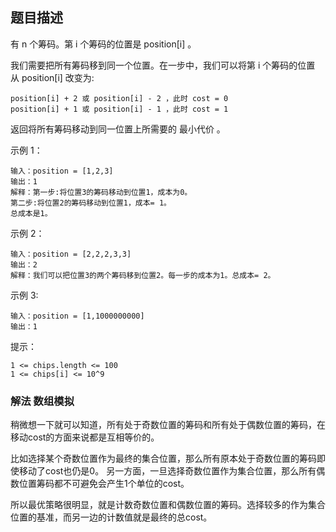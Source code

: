 ## 题目描述
有 n 个筹码。第 i 个筹码的位置是 position[i] 。

我们需要把所有筹码移到同一个位置。在一步中，我们可以将第 i 个筹码的位置从 position[i] 改变为:
```
position[i] + 2 或 position[i] - 2 ，此时 cost = 0
position[i] + 1 或 position[i] - 1 ，此时 cost = 1
```
返回将所有筹码移动到同一位置上所需要的 最小代价 。

示例 1：
```
输入：position = [1,2,3]
输出：1
解释：第一步:将位置3的筹码移动到位置1，成本为0。
第二步:将位置2的筹码移动到位置1，成本= 1。
总成本是1。
```
示例 2：
```
输入：position = [2,2,2,3,3]
输出：2
解释：我们可以把位置3的两个筹码移到位置2。每一步的成本为1。总成本= 2。
```
示例 3:
```
输入：position = [1,1000000000]
输出：1
```

提示：
```
1 <= chips.length <= 100
1 <= chips[i] <= 10^9
```

### 解法 数组模拟
稍微想一下就可以知道，所有处于奇数位置的筹码和所有处于偶数位置的筹码，在移动cost的方面来说都是互相等价的。

比如选择某个奇数位置作为最终的集合位置，那么所有原本处于奇数位置的筹码即使移动了cost也仍是0。
另一方面，一旦选择奇数位置作为集合位置，那么所有偶数位置筹码都不可避免会产生1个单位的cost。

所以最优策略很明显，就是计数奇数位置和偶数位置的筹码。选择较多的作为集合位置的基准，而另一边的计数值就是最终的总cost。